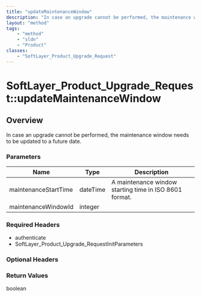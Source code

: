```yaml
---
title: "updateMaintenanceWindow"
description: "In case an upgrade cannot be performed, the maintenance window needs to be updated to a future date."
layout: "method"
tags:
    - "method"
    - "sldn"
    - "Product"
classes:
    - "SoftLayer_Product_Upgrade_Request"
---
```

# SoftLayer_Product_Upgrade_Request::updateMaintenanceWindow
## Overview 
In case an upgrade cannot be performed, the maintenance window needs to be updated to a future date. 

### Parameters 
|Name | Type | Description |
| --- | --- | --- |
|maintenanceStartTime| dateTime| A maintenance window starting time in ISO 8601 format.|
|maintenanceWindowId| integer| |


### Required Headers
* authenticate
* SoftLayer_Product_Upgrade_RequestInitParameters

### Optional Headers

### Return Values
boolean
